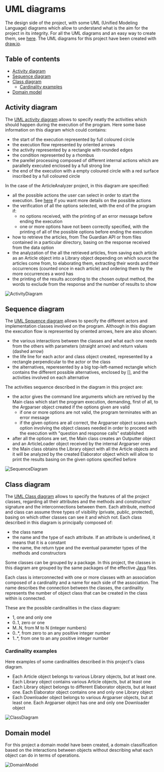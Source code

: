 # UML diagrams
The design side of the project, with some UML (Unified Modeling Language) diagrams which allow to understand what is the aim for the project in its integrity. For all the UML diagrams and an easy way to create them, see [here](https://plantuml.com/). The UML diagrams for this project have been created with [draw.io](https://app.diagrams.net/).

## Table of contents
- [Activity diagram](#Activity_diagram)
- [Sequence diagram](#Sequence_diagram)
- [Class diagram](#Class_diagram)
    - [Cardinality examples](#Cardinality_examples)
- [Domain model](#Domain_model)

## Activity diagram
The [UML activity diagram](https://plantuml.com/activity-diagram-beta) allows to specify neatly the activities which should happen during the execution of the program. Here some base information on this diagram which could contains:

- the start of the execution represented by full coloured circle
- the execution flow represented by oriented arrows
- the activity represented by a rectangle with rounded edges
- the condition represented by a rhombus
- the parellel processing composed of different internal actions which are parallelly executed enclosed by a full strong line
- the end of the execution with a empty coloured circle with a red surface inscribed by a full coloured circle

In the case of the ArticleAnalyzer project, in this diagram are specified:

- all the possible actions the user can select in order to start the execution. See [here](run.html) if you want more details on the possible actions
- the verification of all the options selected, with the end of the program if:
    - no options received, with the printing of an error message before ending the execution
    - one or more options have not been correctly specified, with the printing of all of the possible options before ending the execution
- how to retrieve the articles, from The Guardian API or from files contained in a particular directory, basing on the response received from the data option
- the analyzation of the all the retrieved articles, from saving each article as an Article object into a Library object depending on which source the articles come from, to elaborating them, extracting their words and their occurrences (counted once in each article) and ordering them by the more occurrences a word has
- the printing of the results according to the chosen output method, the words to exclude from the response and the number of results to show

![ActivityDiagram](../../src/site/UML/ActivityDiagram.drawio.png)

## Sequence diagram
The [UML Sequence diagram](https://plantuml.com/sequence-diagram) allows to specify the different actors and implementation classes involved on the program. Although in this diagram the execution flow is represented by oriented arrows, here are also shown:

- the various interactions between the classes and what each one needs from the others with parameters (straight arrow) and return values (dashed arrow)
- the life line for each actor and class object created, represented by a rectangle perpendicular to the actor or the class
- the alternatives, reperesented by a big top-left-named rectangle which contains the different possible alternatives, enclosed by [], and the activities involved on each alternative

The activities sequence described in the diagram in this project are:

- the actor gives the command line arguments which are retrived by the Main class which start the program execution, demanding, first of all, to the Argparser object created if the options given are valid
    - if one or more options are not valid, the program terminates with an error message
    - if the given options are all correct, the Argparser object scans each option involving the object classes needed in order to proceed with the execution with "question and response calls" established
- after all the options are set, the Main class creates an Outputter object and an ArticleLoader object received by the internal Argparser ones
- the Main class obtains the Library object with all the Article objects and it will be analyzed by the created Elaborator object which will allow to print the results basing on the given options specified before

![SequenceDiagram](../../src/site/UML/SequenceDiagram.drawio.png)

## Class diagram
The [UML Class diagram](https://plantuml.com/class-diagram) allows to specify the features of all the project classes, regarding all their attributes and the methods and constructors' signature and the interconnections between them. Each attribute, method and class can assume three types of visibility (private, public, protected), basing on which other classes can see it and which not. Each class described in this diagram is principally composed of:

- the class name
- the name and the type of each attribute. If an attribute is underlined, it means that it is a constant
- the name, the return type and the eventual parameter types of the methods and constructors

Some classes can be grouped by a package. In this project, the classes in this diagram are grouped by the same packages of the effective [Java](https://docs.oracle.com/javase/8/docs/api/) files.

Each class is interconnected with one or more classes with an association composed of a cardinality and a name for each side of the association. The name describes the connection between the classes, the cardinality represents the number of object class that can be created in the class within is connected.

These are the possible cardinalities in the class diagram:

- 1, one and only one
- 0..1, zero or one
- M..N, from M to N (integer numbers)
- 0..*, from zero to an any positive integer number
- 1..*, from one to an any positive integer number

### Cardinality examples
Here examples of some cardinalities described in this project's class diagram.

- Each Article object belongs to various Library objects, but at least one. Each Library object contains various Article objects, but at least one
- Each Library object belongs to different Elaborator objects, but at least one. Each Elaborator object contains one and only one Library object
- Each Downloader object belongs to various Argparser objects, but at least one. Each Argparser object has one and only one Downloader object

![ClassDiagram](../../src/site/UML/DesignModel.drawio.png)

## Domain model
For this project a domain model have been created, a domain classification based on the interactions between objects without describing what each object can do in terms of operations.

![DomainModel](../../src/site/UML/DomainModel.drawio.png)
